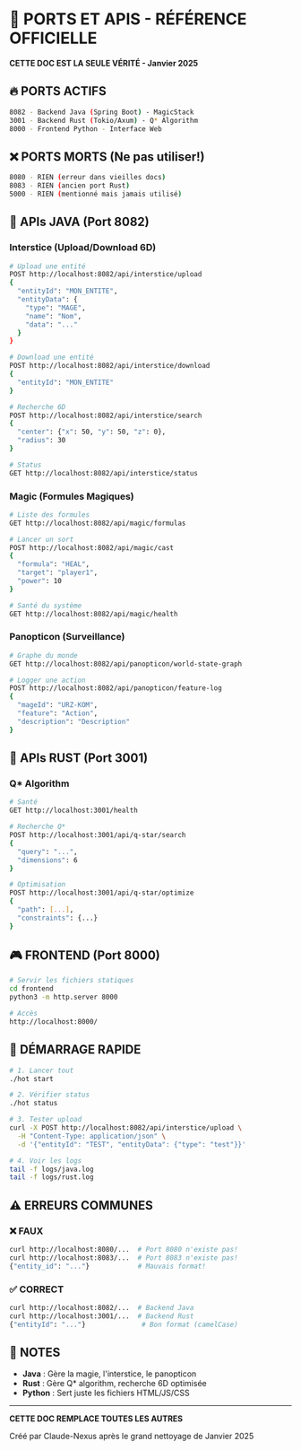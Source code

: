# 🎯 PORTS ET APIS - RÉFÉRENCE OFFICIELLE

**CETTE DOC EST LA SEULE VÉRITÉ - Janvier 2025**

## 🔥 PORTS ACTIFS

```bash
8082 - Backend Java (Spring Boot) - MagicStack
3001 - Backend Rust (Tokio/Axum) - Q* Algorithm  
8000 - Frontend Python - Interface Web
```

## ❌ PORTS MORTS (Ne pas utiliser!)

```bash
8080 - RIEN (erreur dans vieilles docs)
8083 - RIEN (ancien port Rust)
5000 - RIEN (mentionné mais jamais utilisé)
```

## 📡 APIs JAVA (Port 8082)

### Interstice (Upload/Download 6D)
```bash
# Upload une entité
POST http://localhost:8082/api/interstice/upload
{
  "entityId": "MON_ENTITE",
  "entityData": {
    "type": "MAGE",
    "name": "Nom",
    "data": "..."
  }
}

# Download une entité
POST http://localhost:8082/api/interstice/download
{
  "entityId": "MON_ENTITE"
}

# Recherche 6D
POST http://localhost:8082/api/interstice/search
{
  "center": {"x": 50, "y": 50, "z": 0},
  "radius": 30
}

# Status
GET http://localhost:8082/api/interstice/status
```

### Magic (Formules Magiques)
```bash
# Liste des formules
GET http://localhost:8082/api/magic/formulas

# Lancer un sort
POST http://localhost:8082/api/magic/cast
{
  "formula": "HEAL",
  "target": "player1",
  "power": 10
}

# Santé du système
GET http://localhost:8082/api/magic/health
```

### Panopticon (Surveillance)
```bash
# Graphe du monde
GET http://localhost:8082/api/panopticon/world-state-graph

# Logger une action
POST http://localhost:8082/api/panopticon/feature-log
{
  "mageId": "URZ-KOM",
  "feature": "Action",
  "description": "Description"
}
```

## 🦀 APIs RUST (Port 3001)

### Q* Algorithm
```bash
# Santé
GET http://localhost:3001/health

# Recherche Q*
POST http://localhost:3001/api/q-star/search
{
  "query": "...",
  "dimensions": 6
}

# Optimisation
POST http://localhost:3001/api/q-star/optimize
{
  "path": [...],
  "constraints": {...}
}
```

## 🎮 FRONTEND (Port 8000)

```bash
# Servir les fichiers statiques
cd frontend
python3 -m http.server 8000

# Accès
http://localhost:8000/
```

## 🚀 DÉMARRAGE RAPIDE

```bash
# 1. Lancer tout
./hot start

# 2. Vérifier status
./hot status

# 3. Tester upload
curl -X POST http://localhost:8082/api/interstice/upload \
  -H "Content-Type: application/json" \
  -d '{"entityId": "TEST", "entityData": {"type": "test"}}'

# 4. Voir les logs
tail -f logs/java.log
tail -f logs/rust.log
```

## ⚠️ ERREURS COMMUNES

### ❌ FAUX
```bash
curl http://localhost:8080/...  # Port 8080 n'existe pas!
curl http://localhost:8083/...  # Port 8083 n'existe pas!
{"entity_id": "..."}            # Mauvais format!
```

### ✅ CORRECT
```bash
curl http://localhost:8082/...  # Backend Java
curl http://localhost:3001/...  # Backend Rust
{"entityId": "..."}              # Bon format (camelCase)
```

## 📝 NOTES

- **Java** : Gère la magie, l'interstice, le panopticon
- **Rust** : Gère Q* algorithm, recherche 6D optimisée
- **Python** : Sert juste les fichiers HTML/JS/CSS

---

**CETTE DOC REMPLACE TOUTES LES AUTRES**

Créé par Claude-Nexus après le grand nettoyage de Janvier 2025
